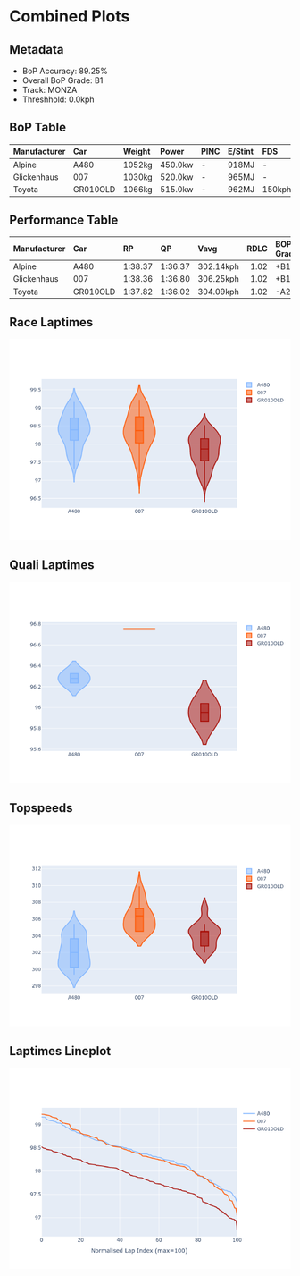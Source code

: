 # Combined Plots

## Metadata

- BoP Accuracy: 89.25%
- Overall BoP Grade: B1
- Track: MONZA
- Threshhold: 0.0kph

## BoP Table
| Manufacturer   | Car      | Weight   | Power   | PINC   | E/Stint   | FDS    |
|:---------------|:---------|:---------|:--------|:-------|:----------|:-------|
| Alpine         | A480     | 1052kg   | 450.0kw | -      | 918MJ     | -      |
| Glickenhaus    | 007      | 1030kg   | 520.0kw | -      | 965MJ     | -      |
| Toyota         | GR010OLD | 1066kg   | 515.0kw | -      | 962MJ     | 150kph |

## Performance Table
| Manufacturer   | Car      | RP      | QP      | Vavg      |   RDLC | BOP-Grade   | Match   |
|:---------------|:---------|:--------|:--------|:----------|-------:|:------------|:--------|
| Alpine         | A480     | 1:38.37 | 1:36.37 | 302.14kph |   1.02 | +B1         | 87.50%  |
| Glickenhaus    | 007      | 1:38.36 | 1:36.80 | 306.25kph |   1.02 | +B1         | 85.26%  |
| Toyota         | GR010OLD | 1:37.82 | 1:36.02 | 304.09kph |   1.02 | -A2         | 95.00%  |

## Race Laptimes
![Race Laptimes](images/race_violin.png)

## Quali Laptimes
![Quali Laptimes](images/quali_violin.png)

## Topspeeds
![Topspeeds](images/topspeed_violin.png)

## Laptimes Lineplot
![Laptimes Lineplot](images/laptime_line.png)

